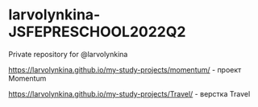 # larvolynkina-JSFEPRESCHOOL2022Q2
Private repository for @larvolynkina

https://larvolynkina.github.io/my-study-projects/momentum/ - проект Momentum

https://larvolynkina.github.io/my-study-projects/Travel/ - верстка Travel
